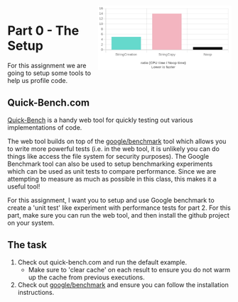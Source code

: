 <img align="right" width="300px" src="./media/header.jpg">

# Part 0 - The Setup

For this assignment we are going to setup some tools to help us profile code.

## Quick-Bench.com

[Quick-Bench](http://quick-bench.com/6PnE7d52HGqvTZKOuBtLpOuNo90) is a handy web tool for quickly testing out various implementations of code.

The web tool builds on top of the [google/benchmark](https://github.com/google/benchmark) tool which allows you to write more powerful tests (i.e. in the web tool, it is unlikely you can do things like access the file system for security purposes). The Google Benchmark tool can also be used to setup benchmarking experiments which can be used as unit tests to compare performance. Since we are attempting to measure as much as possible in this class, this makes it a useful tool!

For this assignment, I want you to setup and use Google benchmark to create a 'unit test' like experiment with performance tests for part 2. For this part, make sure you can run the web tool, and then install the github project on your system.

## The task

1. Check out quick-bench.com and run the default example.
	- Make sure to 'clear cache' on each result to ensure you do not warm up the cache from previous executions.
2. Check out [google/benchmark](https://github.com/google/benchmark) and ensure you can follow the installation instructions.



